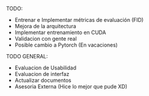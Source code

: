 TODO:
* Entrenar e Implementar métricas de evaluación (FID)
* Mejora de la arquitectura
* Implementar entrenamiento en CUDA
* Validacion con gente real
* Posible cambio a Pytorch (En vacaciones)

TODO GENERAL:
* Evaluacion de Usabilidad
* Evaluacion de interfaz
* Actualizar documentos
* Asesoria Externa (Hice lo mejor que pude XD)